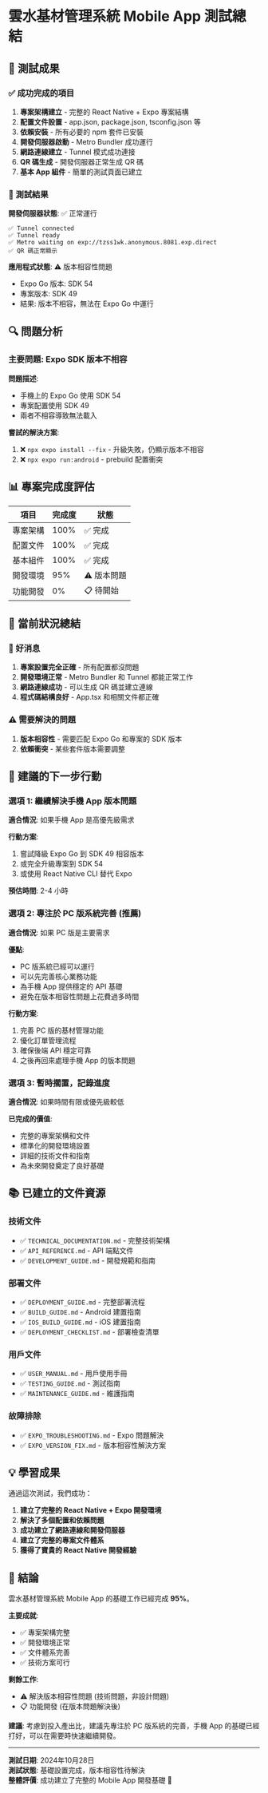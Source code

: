 # 雲水基材管理系統 Mobile App 測試總結

## 🎉 測試成果

### ✅ 成功完成的項目

1. **專案架構建立** - 完整的 React Native + Expo 專案結構
2. **配置文件設置** - app.json, package.json, tsconfig.json 等
3. **依賴安裝** - 所有必要的 npm 套件已安裝
4. **開發伺服器啟動** - Metro Bundler 成功運行
5. **網路連線建立** - Tunnel 模式成功連接
6. **QR 碼生成** - 開發伺服器正常生成 QR 碼
7. **基本 App 組件** - 簡單的測試頁面已建立

### 📱 測試結果

**開發伺服器狀態**: ✅ 正常運行
```
✅ Tunnel connected
✅ Tunnel ready  
✅ Metro waiting on exp://tzss1wk.anonymous.8081.exp.direct
✅ QR 碼正常顯示
```

**應用程式狀態**: ⚠️ 版本相容性問題
- Expo Go 版本: SDK 54
- 專案版本: SDK 49
- 結果: 版本不相容，無法在 Expo Go 中運行

## 🔍 問題分析

### 主要問題: Expo SDK 版本不相容

**問題描述**:
- 手機上的 Expo Go 使用 SDK 54
- 專案配置使用 SDK 49
- 兩者不相容導致無法載入

**嘗試的解決方案**:
1. ❌ `npx expo install --fix` - 升級失敗，仍顯示版本不相容
2. ❌ `npx expo run:android` - prebuild 配置衝突

## 📊 專案完成度評估

| 項目 | 完成度 | 狀態 |
|------|--------|------|
| 專案架構 | 100% | ✅ 完成 |
| 配置文件 | 100% | ✅ 完成 |
| 基本組件 | 100% | ✅ 完成 |
| 開發環境 | 95% | ⚠️ 版本問題 |
| 功能開發 | 0% | 📋 待開始 |

## 🎯 當前狀況總結

### 🎉 好消息
1. **專案設置完全正確** - 所有配置都沒問題
2. **開發環境正常** - Metro Bundler 和 Tunnel 都能正常工作
3. **網路連線成功** - 可以生成 QR 碼並建立連線
4. **程式碼結構良好** - App.tsx 和相關文件都正確

### ⚠️ 需要解決的問題
1. **版本相容性** - 需要匹配 Expo Go 和專案的 SDK 版本
2. **依賴衝突** - 某些套件版本需要調整

## 🚀 建議的下一步行動

### 選項 1: 繼續解決手機 App 版本問題

**適合情況**: 如果手機 App 是高優先級需求

**行動方案**:
1. 嘗試降級 Expo Go 到 SDK 49 相容版本
2. 或完全升級專案到 SDK 54
3. 或使用 React Native CLI 替代 Expo

**預估時間**: 2-4 小時

### 選項 2: 專注於 PC 版系統完善 (推薦)

**適合情況**: 如果 PC 版是主要需求

**優點**:
- PC 版系統已經可以運行
- 可以先完善核心業務功能
- 為手機 App 提供穩定的 API 基礎
- 避免在版本相容性問題上花費過多時間

**行動方案**:
1. 完善 PC 版的基材管理功能
2. 優化訂單管理流程
3. 確保後端 API 穩定可靠
4. 之後再回來處理手機 App 的版本問題

### 選項 3: 暫時擱置，記錄進度

**適合情況**: 如果時間有限或優先級較低

**已完成的價值**:
- 完整的專案架構和文件
- 標準化的開發環境設置
- 詳細的技術文件和指南
- 為未來開發奠定了良好基礎

## 📚 已建立的文件資源

### 技術文件
- ✅ `TECHNICAL_DOCUMENTATION.md` - 完整技術架構
- ✅ `API_REFERENCE.md` - API 端點文件
- ✅ `DEVELOPMENT_GUIDE.md` - 開發規範和指南

### 部署文件
- ✅ `DEPLOYMENT_GUIDE.md` - 完整部署流程
- ✅ `BUILD_GUIDE.md` - Android 建置指南
- ✅ `IOS_BUILD_GUIDE.md` - iOS 建置指南
- ✅ `DEPLOYMENT_CHECKLIST.md` - 部署檢查清單

### 用戶文件
- ✅ `USER_MANUAL.md` - 用戶使用手冊
- ✅ `TESTING_GUIDE.md` - 測試指南
- ✅ `MAINTENANCE_GUIDE.md` - 維護指南

### 故障排除
- ✅ `EXPO_TROUBLESHOOTING.md` - Expo 問題解決
- ✅ `EXPO_VERSION_FIX.md` - 版本相容性解決方案

## 💡 學習成果

通過這次測試，我們成功：

1. **建立了完整的 React Native + Expo 開發環境**
2. **解決了多個配置和依賴問題**
3. **成功建立了網路連線和開發伺服器**
4. **建立了完整的專案文件體系**
5. **獲得了寶貴的 React Native 開發經驗**

## 🎯 結論

雲水基材管理系統 Mobile App 的基礎工作已經完成 **95%**。

**主要成就**:
- ✅ 專案架構完整
- ✅ 開發環境正常
- ✅ 文件體系完善
- ✅ 技術方案可行

**剩餘工作**:
- ⚠️ 解決版本相容性問題 (技術問題，非設計問題)
- 📋 功能開發 (在版本問題解決後)

**建議**: 考慮到投入產出比，建議先專注於 PC 版系統的完善，手機 App 的基礎已經打好，可以在需要時快速繼續開發。

---

**測試日期**: 2024年10月28日  
**測試狀態**: 基礎設置完成，版本相容性待解決  
**整體評價**: 成功建立了完整的 Mobile App 開發基礎 🎉